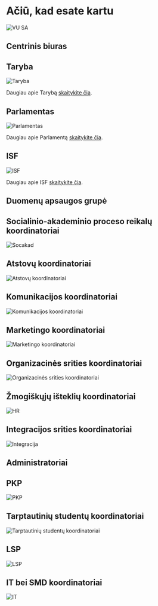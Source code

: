 # Ačiū, kad esate kartu

<script setup lang="ts">
import { teamPhotos, biuras, socakad, atstovai, kom, org, mark, hr, integration, admin, pkp, intl, lsp, other, dag } from '../data/bendruomene'
import TeamAvatarLayout from '../components/TeamAvatarLayout.vue'
import PhotoGrid from '../components/PhotoGrid.vue'
</script>

<!-- TODO: yra ką taisyti su žmonių kadencijų laikais -->

![VU SA](public/img/bendros-nuotraukos/VU-SA.jpg)

<PhotoGrid :photos="teamPhotos" />

## Centrinis biuras

<TeamAvatarLayout :members="biuras" />

## Taryba

![Taryba](public/img/bendros-nuotraukos/Taryba.jpg)

Daugiau apie Tarybą [skaitykite čia](/vu-sa/taryba.md).

## Parlamentas

![Parlamentas](public/img/bendros-nuotraukos/Parlamentas.jpg)

Daugiau apie Parlamentą [skaitykite čia](/vu-sa/parlamentas.md).

## ISF

![ISF](public/img/bendros-nuotraukos/ISF.jpg)

Daugiau apie ISF [skaitykite čia](/stipri-organizacija/isf.md).

## Duomenų apsaugos grupė

<TeamAvatarLayout :members="dag" />

## Socialinio-akademinio proceso reikalų koordinatoriai

![Socakad](public/img/bendros-nuotraukos/AASA.jpg)

<TeamAvatarLayout :members="socakad" />

## Atstovų koordinatoriai

![Atstovų koordinatoriai](public/img/bendros-nuotraukos/Atstovai.jpg)

<TeamAvatarLayout :members="atstovai" />

## Komunikacijos koordinatoriai

![Komunikacijos koordinatoriai](public/img/bendros-nuotraukos/Komunikacija.jpg)

<TeamAvatarLayout :members="kom" />

## Marketingo koordinatoriai

![Marketingo koordinatoriai](public/img/bendros-nuotraukos/Marketingas.jpg)

<TeamAvatarLayout :members="mark" />

## Organizacinės srities koordinatoriai

![Organizacinės srities koordinatoriai](public/img/bendros-nuotraukos/Orgai.jpg)

<TeamAvatarLayout :members="org" />

## Žmogiškųjų išteklių koordinatoriai

![HR](public/img/bendros-nuotraukos/HR.jpg)

<TeamAvatarLayout :members="hr" />

## Integracijos srities koordinatoriai

![Integracija](public/img/bendros-nuotraukos/Integracija.jpg)

<TeamAvatarLayout :members="integration" />

## Administratoriai

<TeamAvatarLayout :members="admin" />

## PKP

![PKP](public/img/bendros-nuotraukos/PKP2.jpg)

<TeamAvatarLayout :members="pkp" />

## Tarptautinių studentų koordinatoriai

![Tarptautinių studentų koordinatoriai](public/img/bendros-nuotraukos/tarptautiniu.jpg)

<TeamAvatarLayout :members="intl" />

## LSP

![LSP](public/img/bendros-nuotraukos/LSP-koord.jpg)

<TeamAvatarLayout :members="lsp" />

## IT bei SMD koordinatoriai

![IT](public/img/bendros-nuotraukos/IT.jpg)

<TeamAvatarLayout :members="other" />
